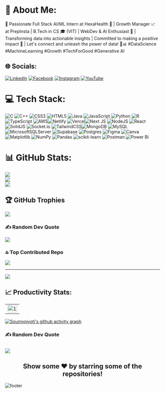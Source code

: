 # 💫 About Me:
🚀 Passionate Full Stack AI/ML Intern at HexaHealth 🏥 | Growth Manager 📈 at PrepInsta | B.Tech in CS 🎓 (VIT) | WebDev & AI Enthusiast 🤖 | Transforming data into actionable insights | Committed to making a positive impact 🌱 | Let's connect and unleash the power of data! 💼📊 #DataScience #MachineLearning #Growth #TechForGood #Generative AI


## 🌐 Socials:
[![LinkedIn](https://img.shields.io/badge/LinkedIn-%230077B5.svg?logo=linkedin&logoColor=white)](https://linkedin.com/in/https://www.linkedin.com/in/soumyojyoti-saha-404940234?utm_source=share&utm_campaign=share_via&utm_content=profile&utm_medium=android_app) 
[![Facebook](https://img.shields.io/badge/Facebook-%231877F2.svg?logo=Facebook&logoColor=white)](https://facebook.com/https://www.facebook.com/soumyojyoti.saha?mibextid=9R9pXO) [![Instagram](https://img.shields.io/badge/Instagram-%23E4405F.svg?logo=Instagram&logoColor=white)](https://instagram.com/https://www.instagram.com/.soumyojyoti.?igsh=Mmk3OXJ0OWttc2Fs) [![YouTube](https://img.shields.io/badge/YouTube-%23FF0000.svg?logo=YouTube&logoColor=white)](https://youtube.com/@https://youtube.com/@soumyojyotisaha7020?si=d0fsU6cOIVSjvfO2) 

# 💻 Tech Stack:
![C](https://img.shields.io/badge/c-%2300599C.svg?style=for-the-badge&logo=c&logoColor=white) ![C++](https://img.shields.io/badge/c++-%2300599C.svg?style=for-the-badge&logo=c%2B%2B&logoColor=white) ![CSS3](https://img.shields.io/badge/css3-%231572B6.svg?style=for-the-badge&logo=css3&logoColor=white) ![HTML5](https://img.shields.io/badge/html5-%23E34F26.svg?style=for-the-badge&logo=html5&logoColor=white) ![Java](https://img.shields.io/badge/java-%23ED8B00.svg?style=for-the-badge&logo=openjdk&logoColor=white) ![JavaScript](https://img.shields.io/badge/javascript-%23323330.svg?style=for-the-badge&logo=javascript&logoColor=%23F7DF1E) ![Python](https://img.shields.io/badge/python-3670A0?style=for-the-badge&logo=python&logoColor=ffdd54) ![R](https://img.shields.io/badge/r-%23276DC3.svg?style=for-the-badge&logo=r&logoColor=white) ![TypeScript](https://img.shields.io/badge/typescript-%23007ACC.svg?style=for-the-badge&logo=typescript&logoColor=white) ![AWS](https://img.shields.io/badge/AWS-%23FF9900.svg?style=for-the-badge&logo=amazon-aws&logoColor=white)![Netlify](https://img.shields.io/badge/netlify-%23000000.svg?style=for-the-badge&logo=netlify&logoColor=#00C7B7) ![Vercel](https://img.shields.io/badge/vercel-%23000000.svg?style=for-the-badge&logo=vercel&logoColor=white)![Next JS](https://img.shields.io/badge/Next-black?style=for-the-badge&logo=next.js&logoColor=white) ![NodeJS](https://img.shields.io/badge/node.js-6DA55F?style=for-the-badge&logo=node.js&logoColor=white) ![React](https://img.shields.io/badge/react-%2320232a.svg?style=for-the-badge&logo=react&logoColor=%2361DAFB) ![SolidJS](https://img.shields.io/badge/SolidJS-2c4f7c?style=for-the-badge&logo=solid&logoColor=c8c9cb) ![Socket.io](https://img.shields.io/badge/Socket.io-black?style=for-the-badge&logo=socket.io&badgeColor=010101) ![TailwindCSS](https://img.shields.io/badge/tailwindcss-%2338B2AC.svg?style=for-the-badge&logo=tailwind-css&logoColor=white)![MongoDB](https://img.shields.io/badge/MongoDB-%234ea94b.svg?style=for-the-badge&logo=mongodb&logoColor=white) ![MySQL](https://img.shields.io/badge/mysql-%2300000f.svg?style=for-the-badge&logo=mysql&logoColor=white) ![MicrosoftSQLServer](https://img.shields.io/badge/Microsoft%20SQL%20Server-CC2927?style=for-the-badge&logo=microsoft%20sql%20server&logoColor=white) ![Supabase](https://img.shields.io/badge/Supabase-3ECF8E?style=for-the-badge&logo=supabase&logoColor=white) ![Postgres](https://img.shields.io/badge/postgres-%23316192.svg?style=for-the-badge&logo=postgresql&logoColor=white) ![Figma](https://img.shields.io/badge/figma-%23F24E1E.svg?style=for-the-badge&logo=figma&logoColor=white) ![Canva](https://img.shields.io/badge/Canva-%2300C4CC.svg?style=for-the-badge&logo=Canva&logoColor=white) ![Matplotlib](https://img.shields.io/badge/Matplotlib-%23ffffff.svg?style=for-the-badge&logo=Matplotlib&logoColor=black) ![NumPy](https://img.shields.io/badge/numpy-%23013243.svg?style=for-the-badge&logo=numpy&logoColor=white) ![Pandas](https://img.shields.io/badge/pandas-%23150458.svg?style=for-the-badge&logo=pandas&logoColor=white) ![scikit-learn](https://img.shields.io/badge/scikit--learn-%23F7931E.svg?style=for-the-badge&logo=scikit-learn&logoColor=white) ![Postman](https://img.shields.io/badge/Postman-FF6C37?style=for-the-badge&logo=postman&logoColor=white) ![Power Bi](https://img.shields.io/badge/power_bi-F2C811?style=for-the-badge&logo=powerbi&logoColor=black)

# 📊 GitHub Stats:
![](https://github-readme-stats.vercel.app/api?username=Soumyojyotisaha&theme=blue-green&hide_border=false&include_all_commits=false&count_private=false)<br/>
![](https://github-readme-streak-stats.herokuapp.com/?user=Soumyojyotisaha&theme=blue-green&hide_border=false)<br/>
![](https://github-readme-stats.vercel.app/api/top-langs/?username=Soumyojyotisaha&theme=blue-green&hide_border=false&include_all_commits=false&count_private=false&layout=compact)

## 🏆 GitHub Trophies
![](https://github-profile-trophy.vercel.app/?username=Soumyojyotisaha&theme=radical&no-frame=false&no-bg=true&margin-w=4)

### ✍ Random Dev Quote
![](https://quotes-github-readme.vercel.app/api?type=horizontal&theme=tokyonight)

### 🔝 Top Contributed Repo
![](https://github-contributor-stats.vercel.app/api?username=Soumyojyotisaha&limit=5&theme=dark&combine_all_yearly_contributions=true)

---
[![](https://visitcount.itsvg.in/api?id=Soumyojyotisaha&icon=0&color=0)](https://visitcount.itsvg.in)

## 📈 Productivity Stats:
<table align="center">
  <tr>
    <td><img src="https://github-profile-summary-cards.vercel.app/api/cards/profile-details?username=Soumyojyotisaha&theme=monokai"  display=block width=100% height=auto  alt="1" ></td>
  </tr> 
</table>

[![Soumyojyoti's github activity graph](https://github-readme-activity-graph.vercel.app/graph?username=Soumyojyotisaha&theme=github-compact)](https://github.com/ashutosh00710/github-readme-activity-graph)

### ✍ Random Dev Quote
![](https://quotes-github-readme.vercel.app/api?type=horizontal&theme=radical)
---
<h2 align="center">Show some ❤ by starring some of the repositories!</h2>

![footer](https://github.com/Soumyojyotisaha/Git-Commands/blob/main/f6e105af-1038-46b0-bae8-1ce3096deeaa.jpg)


<!-- Proudly created with GPRM ( https://gprm.itsvg.in ) -->
